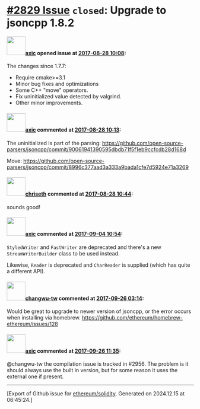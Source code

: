 # [\#2829 Issue](https://github.com/ethereum/solidity/issues/2829) `closed`: Upgrade to jsoncpp 1.8.2

#### <img src="https://avatars.githubusercontent.com/u/20340?v=4" width="50">[axic](https://github.com/axic) opened issue at [2017-08-28 10:08](https://github.com/ethereum/solidity/issues/2829):

The changes since 1.7.7:
- Require cmake>=3.1
- Minor bug fixes and optimizations
- Some C++ "move" operators.
- Fix uninitialized value detected by valgrind.
- Other minor improvements.


#### <img src="https://avatars.githubusercontent.com/u/20340?v=4" width="50">[axic](https://github.com/axic) commented at [2017-08-28 10:13](https://github.com/ethereum/solidity/issues/2829#issuecomment-325315682):

The uninitialized is part of the parsing: https://github.com/open-source-parsers/jsoncpp/commit/90061941390595dbdb71f5f1eb9ccfcdb28d168d

Move: https://github.com/open-source-parsers/jsoncpp/commit/8996c377aad3a333a9bada1cfe7d5924e71a3269

#### <img src="https://avatars.githubusercontent.com/u/9073706?v=4" width="50">[chriseth](https://github.com/chriseth) commented at [2017-08-28 10:44](https://github.com/ethereum/solidity/issues/2829#issuecomment-325321204):

sounds good!

#### <img src="https://avatars.githubusercontent.com/u/20340?v=4" width="50">[axic](https://github.com/axic) commented at [2017-09-04 10:54](https://github.com/ethereum/solidity/issues/2829#issuecomment-326932929):

`StyledWriter` and `FastWriter` are deprecated and there's a new `StreamWriterBuilder` class to be used instead.

Likewise, `Reader` is deprecated and `CharReader` is supplied (which has quite a different API).

#### <img src="https://avatars.githubusercontent.com/u/1557364?v=4" width="50">[changwu-tw](https://github.com/changwu-tw) commented at [2017-09-26 03:14](https://github.com/ethereum/solidity/issues/2829#issuecomment-332074236):

Would be great to upgrade to newer version of jsoncpp, or the error occurs when installing via homebrew. https://github.com/ethereum/homebrew-ethereum/issues/128

#### <img src="https://avatars.githubusercontent.com/u/20340?v=4" width="50">[axic](https://github.com/axic) commented at [2017-09-26 11:35](https://github.com/ethereum/solidity/issues/2829#issuecomment-332170925):

@changwu-tw the compilation issue is tracked in #2956. The problem is it should always use the built in version, but for some reason it uses the external one if present.


-------------------------------------------------------------------------------



[Export of Github issue for [ethereum/solidity](https://github.com/ethereum/solidity). Generated on 2024.12.15 at 06:45:24.]
